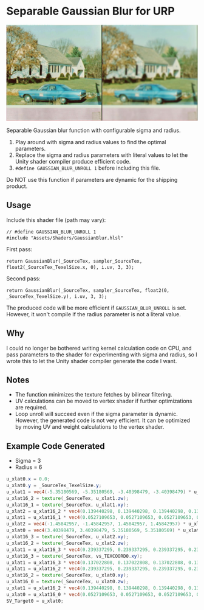 Separable Gaussian Blur for URP
===

![Example output](Example.jpg)

Separable Gaussian blur function with configurable sigma and radius.

1. Play around with sigma and radius values to find the optimal parameters.
2. Replace the sigma and radius parameters with literal values to let the Unity shader compiler produce efficient code.
3. `#define GAUSSIAN_BLUR_UNROLL 1` before including this file.

Do NOT use this function if parameters are dynamic for the shipping product.

Usage
---

Include this shader file (path may vary):
```hlsl
// #define GAUSSIAN_BLUR_UNROLL 1
#include "Assets/Shaders/GaussianBlur.hlsl"
```

First pass:
```hlsl
return GaussianBlur(_SourceTex, sampler_SourceTex, float2(_SourceTex_TexelSize.x, 0), i.uv, 3, 3);
```

Second pass:
```hlsl
return GaussianBlur(_SourceTex, sampler_SourceTex, float2(0, _SourceTex_TexelSize.y), i.uv, 3, 3);
```

The produced code will be more efficient if `GAUSSIAN_BLUR_UNROLL` is set. However, it won't compile if the radius parameter is not a literal value.

Why
---
I could no longer be bothered writing kernel calculation code on CPU, and pass parameters to the shader for experimenting with sigma and radius, so I wrote this to let the Unity shader compiler generate the code I want.

Notes
---
- The function minimizes the texture fetches by bilinear filtering.
- UV calculations can be moved to vertex shader if further optimizations are required.
- Loop unroll will succeed even if the sigma parameter is dynamic. However, the generated code is not very efficient. It can be optimized by moving UV and weight calculations to the vertex shader.

Example Code Generated
---
- Sigma = 3
- Radius = 6

```glsl
u_xlat0.x = 0.0;
u_xlat0.y = _SourceTex_TexelSize.y;
u_xlat1 = vec4(-5.35180569, -5.35180569, -3.40398479, -3.40398479) * u_xlat0.xyxy + vs_TEXCOORD0.xyxy;
u_xlat16_2 = texture(_SourceTex, u_xlat1.zw);
u_xlat16_1 = texture(_SourceTex, u_xlat1.xy);
u_xlat2 = u_xlat16_2 * vec4(0.139440298, 0.139440298, 0.139440298, 0.139440298);
u_xlat1 = u_xlat16_1 * vec4(0.0527109653, 0.0527109653, 0.0527109653, 0.0527109653) + u_xlat2;
u_xlat2 = vec4(-1.45842957, -1.45842957, 1.45842957, 1.45842957) * u_xlat0.xyxy + vs_TEXCOORD0.xyxy;
u_xlat0 = vec4(3.40398479, 3.40398479, 5.35180569, 5.35180569) * u_xlat0.xyxy + vs_TEXCOORD0.xyxy;
u_xlat16_3 = texture(_SourceTex, u_xlat2.xy);
u_xlat16_2 = texture(_SourceTex, u_xlat2.zw);
u_xlat1 = u_xlat16_3 * vec4(0.239337295, 0.239337295, 0.239337295, 0.239337295) + u_xlat1;
u_xlat16_3 = texture(_SourceTex, vs_TEXCOORD0.xy);
u_xlat1 = u_xlat16_3 * vec4(0.137022808, 0.137022808, 0.137022808, 0.137022808) + u_xlat1;
u_xlat1 = u_xlat16_2 * vec4(0.239337295, 0.239337295, 0.239337295, 0.239337295) + u_xlat1;
u_xlat16_2 = texture(_SourceTex, u_xlat0.xy);
u_xlat16_0 = texture(_SourceTex, u_xlat0.zw);
u_xlat1 = u_xlat16_2 * vec4(0.139440298, 0.139440298, 0.139440298, 0.139440298) + u_xlat1;
u_xlat0 = u_xlat16_0 * vec4(0.0527109653, 0.0527109653, 0.0527109653, 0.0527109653) + u_xlat1;
SV_Target0 = u_xlat0;
```

